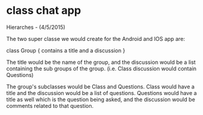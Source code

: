 # class chat app



Hierarches - (4/5/2015)

The two super classe we would create for the Android and IOS app are:

class Group {
  contains a title and a discussion
}

The title would be the name of the group, and the discussion would be a list containing the sub groups of the group. (i.e. Class discussion would contain Questions)

The group's subclasses would be Class and Questions. Class would have a title and the discussion would be a list of questions. Questions would have a title as well which is the question being asked, and the discussion would be comments related to that question.
